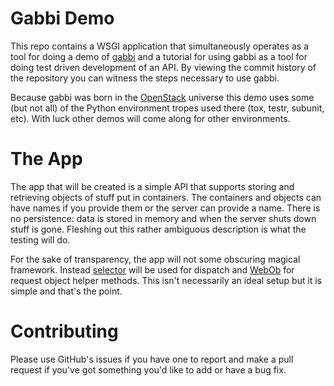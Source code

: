 
# Gabbi Demo

This repo contains a WSGI application that simultaneously operates
as a tool for doing a demo of [gabbi](http://gabbi.readthedocs.org/)
and a tutorial for using gabbi as a tool for doing test driven
development of an API. By viewing the commit history of the
repository you can witness the steps necessary to use gabbi.

Because gabbi was born in the [OpenStack](http://www.openstack.org/)
universe this demo uses some (but not all) of the Python environment
tropes used there (tox, testr, subunit, etc). With luck other demos
will come along for other environments.

# The App

The app that will be created is a simple API that supports storing and
retrieving objects of stuff put in containers. The containers and
objects can have names if you provide them or the server can provide a
name. There is no persistence: data is stored in memory and when the
server shuts down stuff is gone. Fleshing out this rather ambiguous
description is what the testing will do.

For the sake of transparency, the app will not some obscuring
magical framework. Instead [selector](https://pypi.python.org/pypi/selector)
will be used for dispatch and
[WebOb](https://pypi.python.org/pypi/WebOb) for request object
helper methods. This isn't necessarily an ideal setup but it is
simple and that's the point.

# Contributing

Please use GitHub's issues if you have one to report and make a pull
request if you've got something you'd like to add or have a bug fix.
